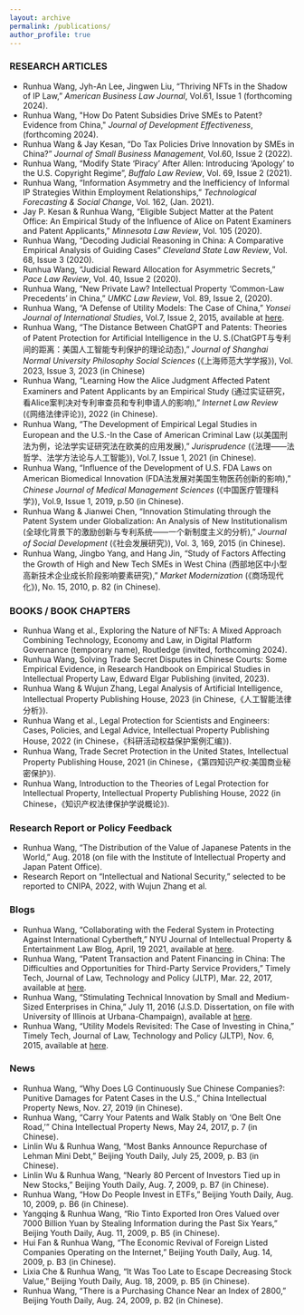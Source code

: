 ```yaml
---
layout: archive
permalink: /publications/
author_profile: true
---
```


### RESEARCH ARTICLES
* Runhua Wang, Jyh-An Lee, Jingwen Liu, “Thriving NFTs in the Shadow of IP Law,” <i>American Business Law Journal</i>, Vol.61, Issue 1 (forthcoming 2024).
* Runhua Wang, "How Do Patent Subsidies Drive SMEs to Patent? Evidence from China," <i> Journal of Development Effectiveness</i>, (forthcoming 2024).
* Runhua Wang & Jay Kesan, “Do Tax Policies Drive Innovation by SMEs in China?” <i>Journal of Small Business Management</i>, Vol.60, Issue 2 (2022).
* Runhua Wang, “Modify State ‘Piracy’ After Allen: Introducing ‘Apology’ to the U.S. Copyright Regime”, <i>Buffalo Law Review</i>, Vol. 69, Issue 2 (2021). 
* Runhua Wang, “Information Asymmetry and the Inefficiency of Informal IP Strategies Within Employment Relationships,” <i>Technological Forecasting & Social Change</i>, Vol. 162, (Jan. 2021).
* Jay P. Kesan & Runhua Wang, “Eligible Subject Matter at the Patent Office: An Empirical Study of the Influence of Alice on Patent Examiners and Patent Applicants,” <i>Minnesota Law Review</i>, Vol. 105 (2020).
* Runhua Wang, “Decoding Judicial Reasoning in China: A Comparative Empirical Analysis of Guiding Cases” <i>Cleveland State Law Review</i>, Vol. 68, Issue 3 (2020).
* Runhua Wang, “Judicial Reward Allocation for Asymmetric Secrets,” <i>Pace Law Review</i>, Vol. 40, Issue 2 (2020).
* Runhua Wang, “New Private Law? Intellectual Property ‘Common-Law Precedents’ in China,” <i>UMKC Law Review</i>, Vol. 89, Issue 2, (2020).
* Runhua Wang, “A Defense of Utility Models: The Case of China,” <i>Yonsei Journal of International Studies</i>, Vol.7, Issue 2, 2015, available at [here](http://theyonseijournal.com/wp-content/uploads/2015/07/Wang-Utility-Models.pdf). 
* Runhua Wang, “The Distance Between ChatGPT and Patents: Theories of Patent Protection for Artificial Intelligence in the U. S.(ChatGPT与专利间的距离：美国人工智能专利保护的理论动态),” <i>Journal of Shanghai Normal University Philosophy Social Sciences</i> (《上海师范大学学报》), Vol. 2023, Issue 3, 2023 (in Chinese)
* Runhua Wang, “Learning How the Alice Judgment Affected Patent Examiners and Patent Applicants by an Empirical Study (通过实证研究，看Alice案判决对专利审查员和专利申请人的影响),” <i>Internet Law Review</i> (《网络法律评论》), 2022 (in Chinese).
* Runhua Wang, “The Development of Empirical Legal Studies in European and the U.S.-In the Case of American Criminal Law (以美国刑法为例，论法学实证研究法在欧美的应用发展),”<i> Jurisprudence</i> (《法理——法哲学、法学方法论与人工智能》), Vol.7, Issue 1, 2021 (in Chinese).
* Runhua Wang, “Influence of the Development of U.S. FDA Laws on American Biomedical Innovation (FDA法发展对美国生物医药创新的影响),” <i>Chinese Journal of Medical Management Sciences</i> (《中国医疗管理科学》), Vol.9, Issue 1, 2019, p.50 (in Chinese). 
* Runhua Wang & Jianwei Chen, “Innovation Stimulating through the Patent System under Globalization: An Analysis of New Institutionalism (全球化背景下的激励创新与专利系统——一个新制度主义的分析),” <i>Journal of Social Development</i> (《社会发展研究》), Vol. 3, 169, 2015 (in Chinese).
* Runhua Wang, Jingbo Yang, and Hang Jin, “Study of Factors Affecting the Growth of High and New Tech SMEs in West China (西部地区中小型高新技术企业成长阶段影响要素研究),” <i>Market Modernization</i> (《商场现代化》), No. 15, 2010, p. 82 (in Chinese).

### BOOKS / BOOK CHAPTERS
* Runhua Wang et al., Exploring the Nature of NFTs: A Mixed Approach Combining Technology, Economy and Law, in Digital Platform Governance (temporary name), Routledge (invited, forthcoming 2024).
* Runhua Wang, Solving Trade Secret Disputes in Chinese Courts: Some Empirical Evidence, in Research Handbook on Empirical Studies in Intellectual Property Law, Edward Elgar Publishing (invited, 2023).
* Runhua Wang & Wujun Zhang, Legal Analysis of Artificial Intelligence, Intellectual Property Publishing House, 2023 (in Chinese,《人工智能法律分析》).
* Runhua Wang et al., Legal Protection for Scientists and Engineers: Cases, Policies, and Legal Advice, Intellectual Property Publishing House, 2022 (in Chinese，《科研活动权益保护案例汇编》).
* Runhua Wang, Trade Secret Protection in the United States, Intellectual Property Publishing House, 2021 (in Chinese，《第四知识产权:美国商业秘密保护》).
* Runhua Wang, Introduction to the Theories of Legal Protection for Intellectual Property, Intellectual Property Publishing House, 2022 (in Chinese，《知识产权法律保护学说概论》).

### Research Report or Policy Feedback
* Runhua Wang, “The Distribution of the Value of Japanese Patents in the World,” Aug. 2018 (on file with the Institute of Intellectual Property and Japan Patent Office).
* Research Report on “Intellectual and National Security,” selected to be reported to CNIPA, 2022, 
with Wujun Zhang et al.

### Blogs
* Runhua Wang, “Collaborating with the Federal System in Protecting Against International 
Cybertheft,” NYU Journal of Intellectual Property & Entertainment Law Blog, April, 19 2021,
available at [here](https://blog.jipel.law.nyu.edu/2021/04/collaborating-with-the-federal-system-in-protecting-against-international-cybertheft/).
* Runhua Wang, “Patent Transaction and Patent Financing in China: The Difficulties and Opportunities 
for Third-Party Service Providers,” Timely Tech, Journal of Law, Technology and Policy (JLTP), Mar. 22, 2017, available at
[here](https://illinoisjltp_com.cybertest.link/practical-pieces-and-perspectives/article/2017/03/patent-transaction-and-patent-financing-in-china-the-difficulties-and-opportunities-for-third-party-service-providers).
* Runhua Wang, “Stimulating Technical Innovation by Small and Medium-Sized Enterprises in China,” 
July 11, 2016 (J.S.D. Dissertation, on file with University of Illinois at Urbana-Champaign), available at [here](https://www.ideals.illinois.edu/handle/2142/92906/). 
* Runhua Wang, “Utility Models Revisited: The Case of Investing in China,” Timely Tech, Journal of 
Law, Technology and Policy (JLTP), Nov. 6, 2015, available at [here](https://illinoisjltp_com.cybertest.link/practical-pieces-and-perspectives/article/2015/11/utility-modelsrevisited-the-case-of-investing-in-china/).

### News
* Runhua Wang, “Why Does LG Continuously Sue Chinese Companies?: Punitive Damages for Patent Cases in the U.S.,” China Intellectual Property News, Nov. 27, 2019 (in Chinese).
* Runhua Wang, “Carry Your Patents and Walk Stably on ‘One Belt One Road,’” China Intellectual Property News, May 24, 2017, p. 7 (in Chinese).
* Linlin Wu & Runhua Wang, “Most Banks Announce Repurchase of Lehman Mini Debt,” Beijing Youth Daily, July 25, 2009, p. B3 (in Chinese).
* Linlin Wu & Runhua Wang, “Nearly 80 Percent of Investors Tied up in New Stocks,” Beijing Youth Daily, Aug. 7, 2009, p. B7 (in Chinese).
* Runhua Wang, “How Do People Invest in ETFs,” Beijing Youth Daily, Aug. 10, 2009, p. B6 (in
Chinese).
* Yangqing & Runhua Wang, “Rio Tinto Exported Iron Ores Valued over 7000 Billion Yuan by 
Stealing Information during the Past Six Years,” Beijing Youth Daily, Aug. 11, 2009, p. B5 (in
Chinese).
* Hui Fan & Runhua Wang, “The Economic Revival of Foreign Listed Companies Operating on the 
Internet,” Beijing Youth Daily, Aug. 14, 2009, p. B3 (in Chinese).
* Lixia Che & Runhua Wang, “It Was Too Late to Escape Decreasing Stock Value,” Beijing Youth 
Daily, Aug. 18, 2009, p. B5 (in Chinese).
* Runhua Wang, “There is a Purchasing Chance Near an Index of 2800,” Beijing Youth Daily, Aug. 24, 2009, p. B2 (in Chinese).
